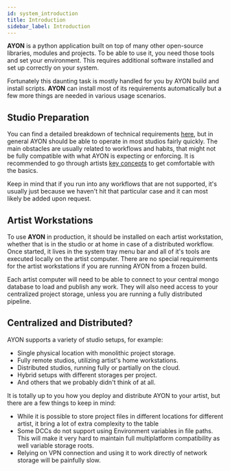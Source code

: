 ```yaml
---
id: system_introduction
title: Introduction
sidebar_label: Introduction
---
```


**AYON** is a python application built on top of many other open-source libraries, modules and projects.
To be able to use it, you need those tools and set your environment. This
requires additional software installed and set up correctly on your system.

Fortunately this daunting task is mostly handled for you by AYON build and install scripts. **AYON** can
install most of its requirements automatically but a few more things are needed in
various usage scenarios.

## Studio Preparation

You can find a detailed breakdown of technical requirements [here](dev_requirements), but in general AYON should be able
to operate in most studios fairly quickly. The main obstacles are usually related to workflows and habits, that
might not be fully compatible with what AYON is expecting or enforcing. It is recommended to go through artists [key concepts](artist_concepts) to get comfortable with the basics.

Keep in mind that if you run into any workflows that are not supported, it's usually just because we haven't hit
that particular case and it can most likely be added upon request.

## Artist Workstations

To use **AYON** in production, it should be installed on each artist workstation, whether that is in the studio or at home in 
case of a distributed workflow. Once started, it lives in the system tray menu bar and all of it's tools are executed locally on 
the artist computer. There are no special requirements for the artist workstations if you are running AYON from a frozen build.

Each artist computer will need to be able to connect to your central mongo database to load and publish any work. They will also need
access to your centralized project storage, unless you are running a fully distributed pipeline.

## Centralized and Distributed?

AYON supports a variety of studio setups, for example:

- Single physical location with monolithic project storage.
- Fully remote studios, utilizing artist's home workstations.
- Distributed studios, running fully or partially on the cloud.
- Hybrid setups with different storages per project.
- And others that we probably didn't think of at all.

It is totally up to you how you deploy and distribute AYON to your artist, but there are a few things to keep in mind:
- While it is possible to store project files in different locations for different artist, it bring a lot of extra complexity
to the table
- Some DCCs do not support using Environment variables in file paths. This will make it very hard to maintain full multiplatform
compatibility as well variable storage roots.
-   Relying on VPN connection and using it to work directly of network storage will be painfully slow.
